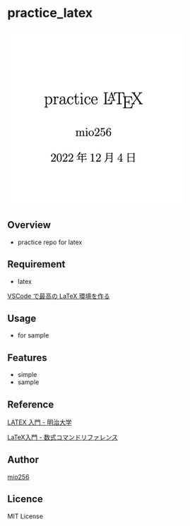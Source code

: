 # practice_latex

![./logo.png](./logo.png)

## Overview

- practice repo for latex

## Requirement

- latex

[VSCode で最高の LaTeX 環境を作る](https://qiita.com/rainbartown/items/d7718f12d71e688f3573)

## Usage

- for sample

## Features

- simple
- sample

## Reference

[LATEX 入門 - 明治大学](https://www.isc.meiji.ac.jp/~mizutani/tex/latex_manual/latex.pdf)

[LaTeX入門 - 数式コマンドリファレンス](https://medemanabu.net/latex/)

## Author

[mio256](https://github.com/mio256)

## Licence

MIT License